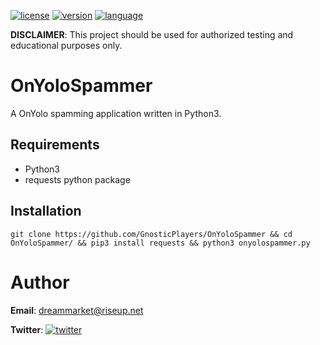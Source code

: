 [![license](https://img.shields.io/badge/license-MIT-green.svg)](https://github.com/GnosticPlayers/OnYoloSpammer/blob/master/LICENSE)
[![version](https://img.shields.io/badge/version-1.0.0-blue.svg)](https://github.com/GnosticPlayers/OnYoloSpammer)
[![language](https://img.shields.io/badge/language-Python3-red.svg)](https://www.python.org/download/releases/3.0/)


__DISCLAIMER__: This project should be used for authorized testing and educational purposes only.

# OnYoloSpammer
A OnYolo spamming application written in Python3.

## Requirements

* Python3
* requests python package

## Installation

```
git clone https://github.com/GnosticPlayers/OnYoloSpammer && cd OnYoloSpammer/ && pip3 install requests && python3 onyolospammer.py
```

# Author

__Email__: dreammarket@riseup.net

__Twitter__: [![twitter](https://img.shields.io/twitter/url/http/shields.io.svg?style=social)](https://twitter.com/GnosticPlayers)
